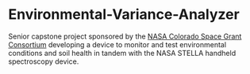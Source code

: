 # Environmental-Variance-Analyzer
Senior capstone project sponsored by the [NASA Colorado Space Grant Consortium](https://www.colorado.edu/center/spacegrant/) developing a device to monitor and test environmental conditions and soil health in tandem with the NASA STELLA handheld spectroscopy device.
